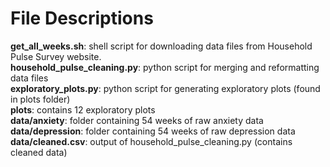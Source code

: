 # File Descriptions

__get_all_weeks.sh__: shell script for downloading data files from Household Pulse Survey website.   
__household_pulse_cleaning.py__: python script for merging and reformatting data files     
__exploratory_plots.py__: python script for generating exploratory plots (found in plots folder)   
__plots__: contains 12 exploratory plots     
__data/anxiety__: folder containing 54 weeks of raw anxiety data   
__data/depression__: folder containing 54 weeks of raw depression data  
__data/cleaned.csv__: output of household_pulse_cleaning.py (contains cleaned data)  
